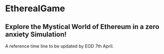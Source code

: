# EtherealGame
Explore the Mystical World of Ethereum in a zero anxiety Simulation!
---
A reference time line to be updated by EOD 7th April.
